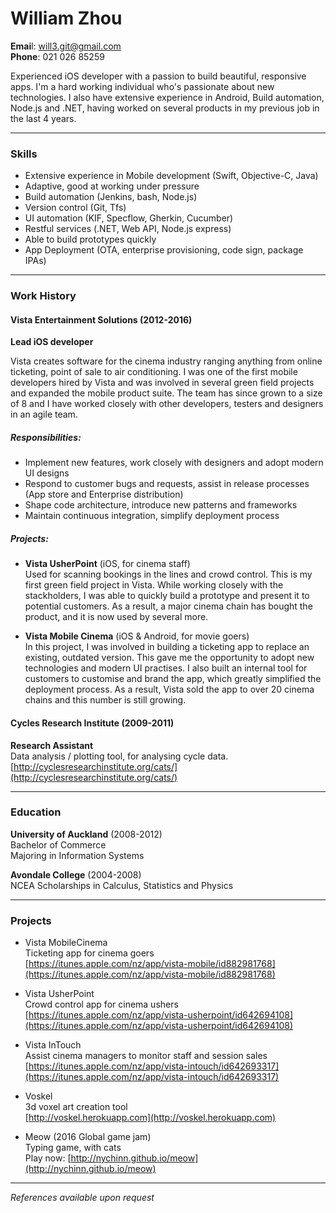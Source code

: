 # William Zhou  
**Emai**l: will3.git@gmail.com  
**Phone**: 021 026 85259  

Experienced iOS developer with a passion to build beautiful, responsive apps. I'm a hard working individual who's passionate about new technologies. I also have extensive experience in Android, Build automation, Node.js and .NET, having worked on several products in my previous job in the last 4 years.

------

### Skills

- Extensive experience in Mobile development (Swift, Objective-C, Java)
- Adaptive, good at working under pressure
- Build automation (Jenkins, bash, Node.js)
- Version control (Git, Tfs)
- UI automation (KIF, Specflow, Gherkin, Cucumber)
- Restful services (.NET, Web API, Node.js express)
- Able to build prototypes quickly
- App Deployment (OTA, enterprise provisioning, code sign, package IPAs)

------

### Work History

#### Vista Entertainment Solutions (2012-2016)  
**Lead iOS developer**  

Vista creates software for the cinema industry ranging anything from online ticketing, point of sale to air conditioning. I was one of the first mobile developers hired by Vista and was involved in several green field projects and expanded the mobile product suite. The team has since grown to a size of 8 and I have worked closely with other developers, testers and designers in an agile team.

##### Responsibilities:

- Implement new features, work closely with designers and adopt modern UI designs
- Respond to customer bugs and requests, assist in release processes (App store and Enterprise distribution)
- Shape code architecture, introduce new patterns and frameworks
- Maintain continuous integration, simplify deployment process

##### Projects:

- **Vista UsherPoint** (iOS, for cinema staff)  
Used for scanning bookings in the lines and crowd control. This is my first green field project in Vista. While working closely with the stackholders, I was able to quickly build a prototype and present it to potential customers. As a result, a major cinema chain has bought the product, and it is now used by several more.  

- **Vista Mobile Cinema** (iOS & Android, for movie goers)  
In this project, I was involved in building a ticketing app to replace an existing, outdated version. This gave me the opportunity to adopt new technologies and modern UI practises. I also built an internal tool for customers to customise and brand the app, which greatly simplified the deployment process. As a result, Vista sold the app to over 20 cinema chains and this number is still growing.

#### Cycles Research Institute (2009-2011)  
**Research Assistant**  
Data analysis / plotting tool, for analysing cycle data.  
[http://cyclesresearchinstitute.org/cats/](http://cyclesresearchinstitute.org/cats/)

------

### Education

**University of Auckland** (2008-2012)  
Bachelor of Commerce  
Majoring in Information Systems

**Avondale College** (2004-2008)  
NCEA Scholarships in Calculus, Statistics and Physics

------

### Projects

- Vista MobileCinema  
Ticketing app for cinema goers  
  [https://itunes.apple.com/nz/app/vista-mobile/id882981768](https://itunes.apple.com/nz/app/vista-mobile/id882981768)

- Vista UsherPoint  
Crowd control app for cinema ushers  
  [https://itunes.apple.com/nz/app/vista-usherpoint/id642694108](https://itunes.apple.com/nz/app/vista-usherpoint/id642694108)

- Vista InTouch  
Assist cinema managers to monitor staff and session sales  
  [https://itunes.apple.com/nz/app/vista-intouch/id642693317](https://itunes.apple.com/nz/app/vista-intouch/id642693317)

- Voskel  
3d voxel art creation tool  
  [http://voskel.herokuapp.com](http://voskel.herokuapp.com)

- Meow \(2016 Global game jam\)  
Typing game, with cats  
  Play now: [http://nychinn.github.io/meow](http://nychinn.github.io/meow)

------

*References available upon request*
